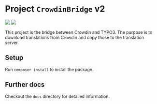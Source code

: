 # Project `CrowdinBridge` v2

![](https://github.com/typo3/crowdin-bridge/workflows/Crowdin%20Build/badge.svg)
![](https://github.com/typo3/crowdin-bridge/workflows/Crowdin%20Extract/badge.svg)

This project is the bridge between Crowdin and TYPO3.
The purpose is to download translations from Crowdin and copy those to the translation server.

## Setup

Run `composer install` to install the package.

## Further docs

Checkout the `docs` directory for detailed information.
